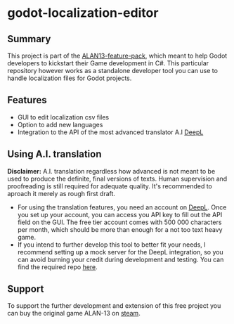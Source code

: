 # godot-localization-editor
## Summary
This project is part of the [ALAN13-feature-pack](https://github.com/DevViktorKovacs/ALAN13-feature-pack), which meant to help Godot developers to kickstart their Game development in C#.
This particular repository however works as a standalone developer tool you can use to handle localization files for Godot projects.
## Features
* GUI to edit localization csv files
* Option to add new languages
* Integration to the API of the most advanced translator A.I [DeepL](https://www.deepl.com) 
## Using A.I. translation
**Disclaimer:** A.I. translation regardless how advanced is not meant to be used to produce the definite, final versions of texts. Human supervision and proofreading is still required for adequate quality. It's recommended to aproach it merely as rough first draft.   
* For using the translation features, you need an account on [DeepL](https://www.deepl.com). Once you set up your account, you can access you API key to fill out the API field on the GUI. The free tier account comes with 500 000 characters per month, which should be more than enough for a not too text heavy game. 
* If you intend to further develop this tool to better fit your needs, I recommend setting up a mock server for the DeepL integration, so you can avoid burning your credit during development and testing. You can find the required repo [here](https://github.com/DeepLcom/deepl-mock).
## Support
To support the further development and extension of this free project you can buy the original game ALAN-13 on [steam](https://store.steampowered.com/app/1888130/ALAN13_Reformation).
